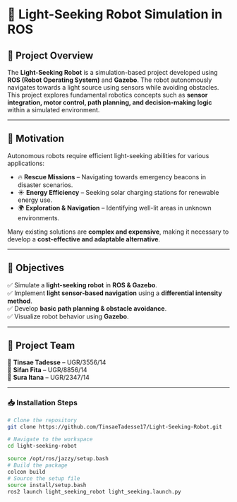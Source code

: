 # 🚀 Light-Seeking Robot Simulation in ROS  

## 📌 Project Overview  
The **Light-Seeking Robot** is a simulation-based project developed using **ROS (Robot Operating System)** and **Gazebo**. The robot autonomously navigates towards a light source using sensors while avoiding obstacles. This project explores fundamental robotics concepts such as **sensor integration, motor control, path planning, and decision-making logic** within a simulated environment.  

---

## 🎯 Motivation  
Autonomous robots require efficient light-seeking abilities for various applications:  
- 🔥 **Rescue Missions** – Navigating towards emergency beacons in disaster scenarios.  
- ☀ **Energy Efficiency** – Seeking solar charging stations for renewable energy use.  
- 🌍 **Exploration & Navigation** – Identifying well-lit areas in unknown environments.  

Many existing solutions are **complex and expensive**, making it necessary to develop a **cost-effective and adaptable alternative**.  

---

## 🎯 Objectives  
✅ Simulate a **light-seeking robot** in **ROS & Gazebo**.  
✅ Implement **light sensor-based navigation** using a **differential intensity method**.  
✅ Develop **basic path planning & obstacle avoidance**.  
✅ Visualize robot behavior using **Gazebo**.  

---

## 👥 Project Team  
👤 **Tinsae Tadesse** – UGR/3556/14  
👤 **Sifan Fita** – UGR/8856/14  
👤 **Sura Itana** – UGR/2347/14  

---

### **📥 Installation Steps**  
```bash
# Clone the repository
git clone https://github.com/TinsaeTadesse17/Light-Seeking-Robot.git

# Navigate to the workspace
cd light-seeking-robot

source /opt/ros/jazzy/setup.bash
# Build the package
colcon build
# Source the setup file
source install/setup.bash
ros2 launch light_seeking_robot light_seeking.launch.py

```
